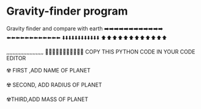 # Gravity-finder program
Gravity finder and compare with earth
➡️➡️➡️➡️➡️➡️➡️➡️➡️➡️➡️➡️
⬅️⬅️⬅️⬅️⬅️⬅️⬅️⬅️⬅️⬅️⬅️⬅️
⬇️⬇️⬇️⬇️⬇️⬇️⬇️⬇️⬇️⬇️⬇️⬇️
⬆️⬆️⬆️⬆️⬆️⬆️⬆️⬆️⬆️⬆️⬆️⬆️

,,,,,,,,,,,,,,,,,,,,,,,,
🎲🎲🎲🎲🎲🎲🎲🎲🎲🎲🎲
COPY THIS PYTHON CODE IN YOUR 
CODE EDITOR





☢️ FIRST ,ADD NAME OF PLANET

☢️ SECOND, ADD RADIUS OF PLANET

☢️THIRD,ADD MASS OF PLANET
